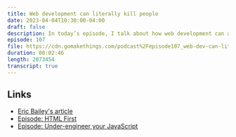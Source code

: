 ```yaml
---
title: Web development can literally kill people
date: 2023-04-04T10:30:00-04:00
draft: false
description: In today’s episode, I talk about how web development can actually be a matter of life and death.
episode: 107
file: https://cdn.gomakethings.com/podcast%2Fepisode107_web-dev-can-literally-kill-people.mp3
duration: 00:02:46
length: 2073454
transcript: true
---
```


## Links

- [Eric Bailey's article](https://ericwbailey.website/published/modern-health-frameworks-performance-and-harm/)
- [Episode: HTML First](https://vanillajspodcast.com/html-first/)
- [Episode: Under-engineer your JavaScript](https://vanillajspodcast.com/under-engineer-your-javascript/)
